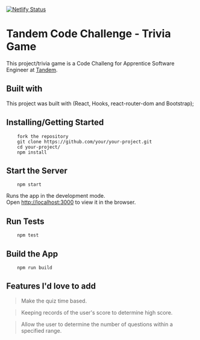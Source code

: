 [![Netlify Status](https://api.netlify.com/api/v1/badges/e3e23197-2c30-43d7-a37d-bc0d235f6d33/deploy-status)](https://app.netlify.com/sites/abdqaadir-tandem-trivia/deploys)

# Tandem Code Challenge - Trivia Game

This project/trivia game is a Code Challeng for Apprentice Software Engineer at [Tandem](https://madeintandem.com/).

## Built with

This project was built with (React, Hooks, react-router-dom and Bootstrap);

## Installing/Getting Started

```shell
    fork the repository
    git clone https://github.com/your/your-project.git
    cd your-project/
    npm install
```

## Start the Server

```shell
    npm start
```

Runs the app in the development mode.\
Open [http://localhost:3000](http://localhost:3000) to view it in the browser.

## Run Tests

```shell
    npm test
```

## Build the App

```shell
    npm run build
```

## Features I'd love to add

> Make the quiz time based.

> Keeping records of the user's score to determine high score.

> Allow the user to determine the number of questions within a specified range.
